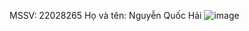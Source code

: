 MSSV: 22028265
Họ và tên: Nguyễn Quốc Hải
![image](https://github.com/NguyenHai321/bt-samsung/assets/125852548/d363bb8e-7fdd-489b-85fd-ab1dc279e523)
